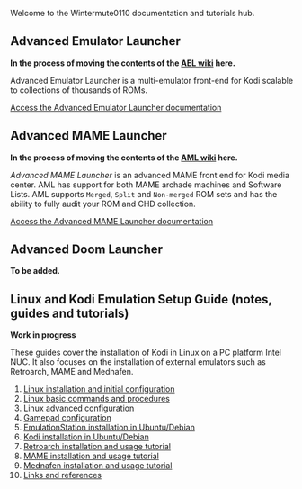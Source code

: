 Welcome to the Wintermute0110 documentation and tutorials hub.

## Advanced Emulator Launcher

**In the process of moving the contents of the [AEL wiki](https://github.com/Wintermute0110/plugin.program.AEL/wiki)
here.**

Advanced Emulator Launcher is a multi-emulator front-end for Kodi scalable to collections of thousands of ROMs. 

[Access the Advanced Emulator Launcher documentation](./AEL/)

## Advanced MAME Launcher

**In the process of moving the contents of the [AML wiki](https://github.com/Wintermute0110/plugin.program.AML.dev/wiki) here.**

*Advanced MAME Launcher* is an advanced MAME front end for Kodi media center. AML has support for both MAME archade machines and Software Lists. AML supports `Merged`, `Split` and `Non-merged` ROM sets and has the ability to fully audit your ROM and CHD collection.

[Access the Advanced MAME Launcher documentation](./AML/)

## Advanced Doom Launcher

**To be added.**

## Linux and Kodi Emulation Setup Guide (notes, guides and tutorials)

**Work in progress**

These guides cover the installation of Kodi in Linux on a PC platform Intel NUC. It also focuses on the installation of external emulators such as Retroarch, MAME and Mednafen.

 1. [Linux installation and initial configuration](./LKESG/Linux-installation-and-configuration)
 2. [Linux basic commands and procedures](./LKESG/Basic-commands-and-procedures)
 3. [Linux advanced configuration](./LKESG/Linux-advanced-configuration)
 4. [Gamepad configuration](./LKESG/Gamepad-configuration)
 5. [EmulationStation installation in Ubuntu/Debian](./LKESG/EmulationStation)
 6. [Kodi installation in Ubuntu/Debian](./LKESG/Kodi)
 7. [Retroarch installation and usage tutorial](./LKESG/Retroarch)
 8. [MAME installation and usage tutorial](./LKESG/MAME)
 9. [Mednafen installation and usage tutorial](./LKESG/Mednafen)
 10. [Links and references](./LKESG/References)
